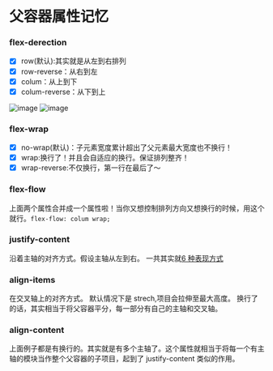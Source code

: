 # 父容器属性记忆

### flex-derection

-   [x] row(默认):其实就是从左到右排列
-   [x] row-reverse：从右到左
-   [x] colum：从上到下
-   [x] colum-reverse：从下到上

![image](https://cloud.githubusercontent.com/assets/10307282/23820897/3a74719c-065e-11e7-9437-a646d84add48.gif)
![image](https://cloud.githubusercontent.com/assets/10307282/23820898/3a779f66-065e-11e7-8493-8490e494cc39.gif)

### flex-wrap

-   [x] no-wrap(默认)：子元素宽度累计超出了父元素最大宽度也不换行！
-   [x] wrap:换行了！并且会自适应的换行。保证排列整齐！
-   [x] wrap-reverse:不仅换行，第一行在最后了～

### flex-flow

上面两个属性合并成一个属性啦！当你又想控制排列方向又想换行的时候，用这个就行。`flex-flow: colum wrap;`

### justify-content

沿着主轴的对齐方式。假设主轴从左到右。
一共其实就[6 种表现方式](https://github.com/1282772905/Notes/blob/master/html%26css/flexbox/flex.html)

### align-items

在交叉轴上的对齐方式。
默认情况下是 strech,项目会拉伸至最大高度。
换行了的话，其实相当于将父容器平分，每一部分有自己的主轴和交叉轴。

### align-content

上面例子都是有换行的。其实就是有多个主轴了。这个属性就相当于将每一个有主轴的模块当作整个父容器的子项目，起到了 justify-content 类似的作用。
